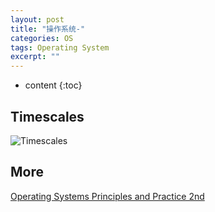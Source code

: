 ```yaml
---
layout: post
title: "操作系统-"
categories: OS
tags: Operating System
excerpt: ""
---
```


* content
{:toc}

## Timescales

![Timescales]({{site.static}}/images/os-range-of-timescales.png)

## More

[Operating Systems Principles and Practice 2nd](https://github.com/CS162Textbook/Operating-Systems-Principles-and-Practice-2nd)